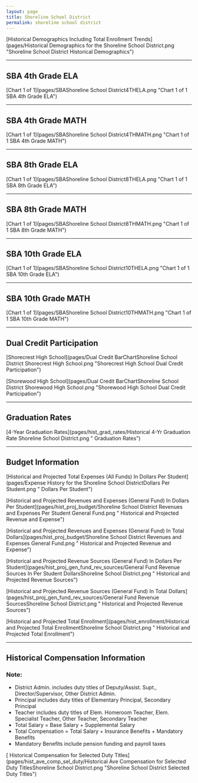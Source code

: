 ```yaml
---
layout: page
title: Shoreline School District
permalink: shoreline school district
---
```



[Historical Demographics Including Total Enrollment Trends](pages/Historical Demographics for the Shoreline School District.png "Shoreline School District Historical Demographics")

___

## SBA 4th Grade ELA

[Chart 1 of 1](pages/SBAShoreline School District4THELA.png "Chart 1 of 1 SBA 4th Grade ELA")


___

## SBA 4th Grade MATH

[Chart 1 of 1](pages/SBAShoreline School District4THMATH.png "Chart 1 of 1 SBA 4th Grade MATH")


___

## SBA 8th Grade ELA

[Chart 1 of 1](pages/SBAShoreline School District8THELA.png "Chart 1 of 1 SBA 8th Grade ELA")


___

## SBA 8th Grade MATH

[Chart 1 of 1](pages/SBAShoreline School District8THMATH.png "Chart 1 of 1 SBA 8th Grade MATH")


___

## SBA 10th Grade ELA

[Chart 1 of 1](pages/SBAShoreline School District10THELA.png "Chart 1 of 1 SBA 10th Grade ELA")


___

## SBA 10th Grade MATH

[Chart 1 of 1](pages/SBAShoreline School District10THMATH.png "Chart 1 of 1 SBA 10th Grade MATH")


___

## Dual Credit Participation

[Shorecrest High School](pages/Dual Credit BarChartShoreline School District Shorecrest High School.png "Shorecrest High School Dual Credit Participation")

[Shorewood High School](pages/Dual Credit BarChartShoreline School District Shorewood High School.png "Shorewood High School Dual Credit Participation")


___

## Graduation Rates

[4-Year Graduation Rates](pages/hist_grad_rates/Historical 4-Yr Graduation Rate Shoreline School District.png " Graduation Rates")


___

## Budget Information

[Historical and Projected Total Expenses (All Funds) In Dollars Per Student](pages/Expense History for the Shoreline School DistrictDollars Per Student.png " Dollars Per Student")

[Historical and Projected Revenues and Expenses (General Fund) In Dollars Per Student](pages/hist_proj_budget/Shoreline School District Revenues and Expenses Per Student General Fund.png " Historical and Projected Revenue and Expense")

[Historical and Projected Revenues and Expenses (General Fund) In Total Dollars](pages/hist_proj_budget/Shoreline School District Revenues and Expenses General Fund.png " Historical and Projected Revenue and Expense")

[Historical and Projected Revenue Sources (General Fund) In Dollars Per Student](pages/hist_proj_gen_fund_rev_sources/General Fund Revenue Sources In Per Student DollarsShoreline School District.png " Historical and Projected Revenue Sources")

[Historical and Projected Revenue Sources (General Fund) In Total Dollars](pages/hist_proj_gen_fund_rev_sources/General Fund Revenue SourcesShoreline School District.png " Historical and Projected Revenue Sources")

[Historical and Projected Total Enrollment](pages/hist_enrollment/Historical and Projected Total EnrollmentShoreline School District.png " Historical and Projected Total Enrollment")


___

## Historical Compensation Information
### Note:
- District Admin. includes duty titles of Deputy/Assist. Supt., Director/Supervisor, Other District Admin.
- Principal includes duty titles of Elementary Principal, Secondary Principal
- Teacher includes duty titles of Elem. Homeroom Teacher, Elem. Specialist Teacher, Other Teacher, Secondary Teacher
- Total Salary = Base Salary + Supplemental Salary
- Total Compensation = Total Salary + Insurance Benefits + Mandatory Benefits
- Mandatory Benefits include pension funding and payroll taxes

[ Historical Compensation for Selected Duty Titles](pages/hist_ave_comp_sel_duty/Historical Ave Compensation for Selected Duty TitlesShoreline School District.png "Shoreline School District Selected Duty Titles")

